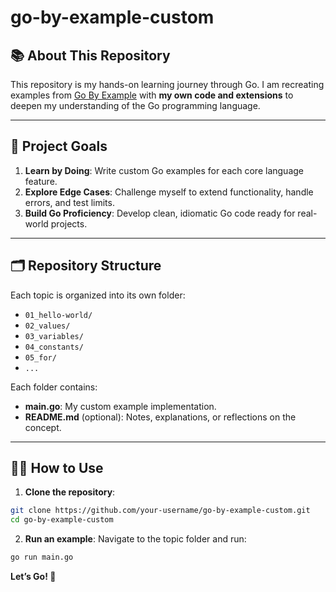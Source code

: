 # go-by-example-custom

## 📚 About This Repository

This repository is my hands-on learning journey through Go. I am recreating examples from [Go By Example](https://gobyexample.com/) with **my own code and extensions** to deepen my understanding of the Go programming language.

---

## 🚀 Project Goals

1. **Learn by Doing**: Write custom Go examples for each core language feature.  
2. **Explore Edge Cases**: Challenge myself to extend functionality, handle errors, and test limits.  
3. **Build Go Proficiency**: Develop clean, idiomatic Go code ready for real-world projects.

---

## 🗂️ Repository Structure

Each topic is organized into its own folder:

- `01_hello-world/`  
- `02_values/`  
- `03_variables/`  
- `04_constants/`  
- `05_for/`  
- `...`  

Each folder contains:  
- **main.go**: My custom example implementation.  
- **README.md** (optional): Notes, explanations, or reflections on the concept.

---

## 🧑‍💻 How to Use

1. **Clone the repository**:
```bash
git clone https://github.com/your-username/go-by-example-custom.git
cd go-by-example-custom
```

2. **Run an example**:
Navigate to the topic folder and run:
```bash
go run main.go
```

**Let’s Go! 🚀**

